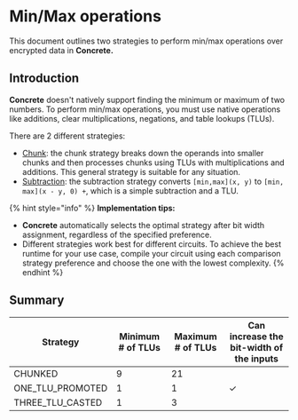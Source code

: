 # Min/Max operations

This document outlines two strategies to perform min/max operations over encrypted data in **Concrete.**

## Introduction

**Concrete** doesn't natively support finding the minimum or maximum of two numbers. To perform min/max operations, you must use native operations like additions, clear multiplications, negations, and table lookups (TLUs).

There are 2 different strategies:

* [Chunk](chunk.md): the chunk strategy breaks down the operands into smaller chunks and then processes chunks using TLUs with multiplications and additions. This general strategy is suitable for any situation.
* [Subtraction](subtraction.md): the subtraction strategy converts `[min,max](x, y)` to `[min, max](x - y, 0) +`, which is a simple subtraction and a TLU.

{% hint style="info" %}
**Implementation tips:**

* **Concrete** automatically selects the optimal strategy after bit width assignment, regardless of the specified preference.
* Different strategies work best for different circuits. To achieve the best runtime for your use case, compile your circuit using each comparison strategy preference and choose the one with the lowest complexity.
{% endhint %}

## Summary

| Strategy           | Minimum # of TLUs | Maximum # of TLUs | Can increase the bit-width of the inputs |
| ------------------ | ----------------- | ----------------- | ---------------------------------------- |
| CHUNKED            | 9                 | 21                |                                          |
| ONE\_TLU\_PROMOTED | 1                 | 1                 | ✓                                        |
| THREE\_TLU\_CASTED | 1                 | 3                 |                                          |
